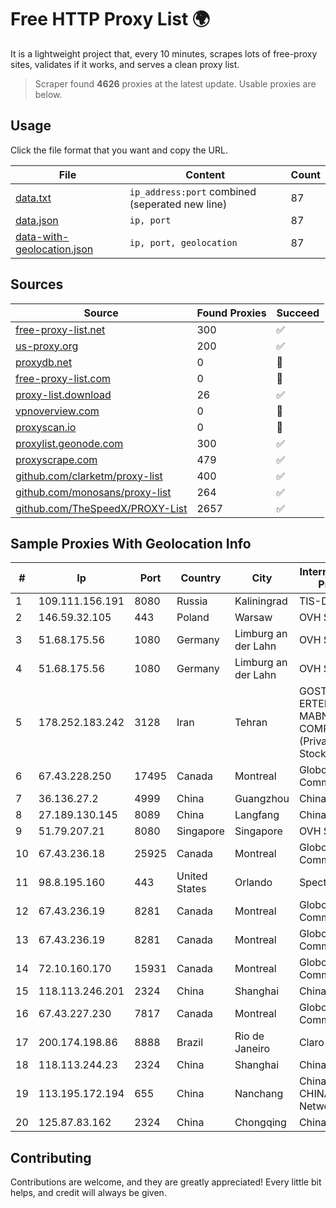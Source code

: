 
# Free HTTP Proxy List 🌍

It is a lightweight project that, every 10 minutes, scrapes lots of free-proxy sites, validates if it works, and serves a clean proxy list.


> Scraper found **4626** proxies at the latest update. Usable proxies are below.

## Usage

Click the file format that you want and copy the URL.


|File|Content|Count|
|----|-------|-----|
|[data.txt](https://raw.githubusercontent.com/themiralay/Proxy-List-World/master/data.txt)|`ip_address:port` combined (seperated new line)|87|
|[data.json](https://raw.githubusercontent.com/themiralay/Proxy-List-World/master/data.json)|`ip, port`|87|
|[data-with-geolocation.json](https://raw.githubusercontent.com/themiralay/Proxy-List-World/master/data-with-geolocation.json)|`ip, port, geolocation`|87|

## Sources

|Source|Found Proxies|Succeed|
|------|-------------|-------|
|[free-proxy-list.net](https://free-proxy-list.net)|300|✅|
|[us-proxy.org](https://www.us-proxy.org)|200|✅|
|[proxydb.net](http://proxydb.net)|0|🚫|
|[free-proxy-list.com](https://free-proxy-list.com/?page=&port=&type%5B%5D=http&type%5B%5D=https&up_time=0&search=Search)|0|🚫|
|[proxy-list.download](https://www.proxy-list.download/HTTP)|26|✅|
|[vpnoverview.com](https://vpnoverview.com/privacy/anonymous-browsing/free-proxy-servers)|0|🚫|
|[proxyscan.io](https://www.proxyscan.io)|0|🚫|
|[proxylist.geonode.com](https://proxylist.geonode.com/api/proxy-list?limit=300&page=1&sort_by=lastChecked&sort_type=desc&protocols=http,https)|300|✅|
|[proxyscrape.com](https://api.proxyscrape.com/v2/?request=displayproxies&protocol=http&timeout=10000&country=all&ssl=all&anonymity=all)|479|✅|
|[github.com/clarketm/proxy-list](https://raw.githubusercontent.com/clarketm/proxy-list/master/proxy-list-raw.txt)|400|✅|
|[github.com/monosans/proxy-list](https://raw.githubusercontent.com/monosans/proxy-list/main/proxies/http.txt)|264|✅|
|[github.com/TheSpeedX/PROXY-List](https://raw.githubusercontent.com/TheSpeedX/PROXY-List/master/http.txt)|2657|✅|


## Sample Proxies With Geolocation Info

|#|Ip|Port|Country|City|Internet Service Provider|
|-|--|----|-------|----|-------------------------|
|1|109.111.156.191|8080|Russia|Kaliningrad|TIS-DIALOG|
|2|146.59.32.105|443|Poland|Warsaw|OVH SAS|
|3|51.68.175.56|1080|Germany|Limburg an der Lahn|OVH SAS|
|4|51.68.175.56|1080|Germany|Limburg an der Lahn|OVH SAS|
|5|178.252.183.242|3128|Iran|Tehran|GOSTARESH-E-ERTEBATAT-E MABNA COMPANY (Private Joint Stock)|
|6|67.43.228.250|17495|Canada|Montreal|GloboTech Communications|
|7|36.136.27.2|4999|China|Guangzhou|China Mobile|
|8|27.189.130.145|8089|China|Langfang|Chinanet|
|9|51.79.207.21|8080|Singapore|Singapore|OVH SAS|
|10|67.43.236.18|25925|Canada|Montreal|GloboTech Communications|
|11|98.8.195.160|443|United States|Orlando|Spectrum|
|12|67.43.236.19|8281|Canada|Montreal|GloboTech Communications|
|13|67.43.236.19|8281|Canada|Montreal|GloboTech Communications|
|14|72.10.160.170|15931|Canada|Montreal|GloboTech Communications|
|15|118.113.246.201|2324|China|Shanghai|Chinanet|
|16|67.43.227.230|7817|Canada|Montreal|GloboTech Communications|
|17|200.174.198.86|8888|Brazil|Rio de Janeiro|Claro S.A|
|18|118.113.244.23|2324|China|Shanghai|Chinanet|
|19|113.195.172.194|655|China|Nanchang|China Unicom CHINA169 Network|
|20|125.87.83.162|2324|China|Chongqing|China Telecom|



## Contributing

Contributions are welcome, and they are greatly appreciated! Every
little bit helps, and credit will always be given.

